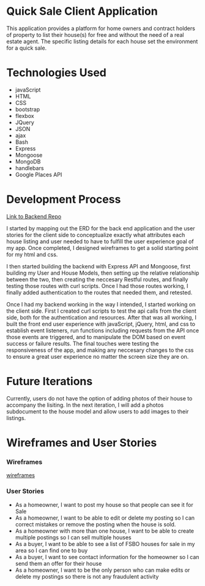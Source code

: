 # Quick Sale Client Application

This application provides a platform for home owners and contract holders of property to list their house(s) for free and without the need of a real estate agent. The specific listing details for each house set the environment for a quick sale.

# Technologies Used
* javaScript
* HTML
* CSS
* bootstrap
* flexbox
* JQuery
* JSON
* ajax
* Bash
* Express
* Mongoose
* MongoDB
* handlebars
* Google Places API

# Development Process

[Link to Backend Repo](https://github.com/ako-21/quick-sale-backend)

I started by mapping out the ERD for the back end application and the user stories for the client side to conceptualize exactly what attributes each house listing and user needed to have to fulfill the user experience goal of my app. Once completed, I designed wireframes to get a solid starting point for my html and css.

I then started building the backend with Express API and Mongoose, first building my User and House Models, then setting up the relative relationship between the two, then creating the neccesary Restful routes, and finally testing those routes with curl scripts. Once I had those routes working, I finally added authentication to the routes that needed them, and retested.

Once I had my backend working in the way I intended, I started working on the client side. First I created curl scripts to test the api calls from the client side, both for the authentication and resources. After that was all working, I built the front end user experience with javaScript, jQuery, html, and css to establish event listeners, run functions including requests from the API once those events are triggered, and to manipulate the DOM based on event success or failure results. The final touches were testing the responsiveness of the app, and making any neccesary changes to the css to ensure a great user experience no matter the screen size they are on.

# Future Iterations

Currently, users do not have the option of adding photos of their house to accompany the lisiting. In the next iteration, I will add a photos subdocument to the house model and allow users to add images to their listings.

# Wireframes and User Stories
### Wireframes
[wireframes](https://imgur.com/oNpF04K)
### User Stories
* As a homeowner, I want to post my house so that people can see it for Sale
* As a homeowner, I want to be able to edit or delete my posting so I can correct mistakes or remove the posting when the house is sold.
* As a homeowner with more than one house, I want to be able to create multiple postings so I can sell multiple houses
* As a buyer, I want to be able to see a list of FSBO houses for sale in my area so I can find one to buy
* As a buyer, I want to see contact information for the homeowner so I can send them an offer for their house
* As a homeowner, I want to be the only person who can make edits or delete my postings so there is not any fraudulent activity
